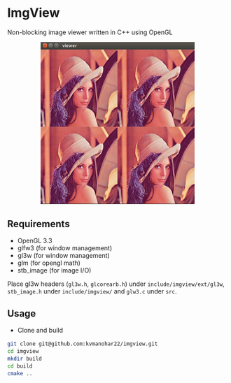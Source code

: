 # ImgView
Non-blocking image viewer written in C++ using OpenGL

<p align="center"><img width="70%" height="70%" src="imgs/img2.png"/></p>

## Requirements
- OpenGL 3.3
- glfw3 (for window management)
- gl3w (for window management)
- glm (for opengl math)
- stb_image (for image I/O)

Place gl3w headers (`gl3w.h`, `glcorearb.h`) under `include/imgview/ext/gl3w`, `stb_image.h` under `include/imgview/` and `glw3.c` under `src`.


## Usage

- Clone and build
```bash
git clone git@github.com:kvmanohar22/imgview.git
cd imgview
mkdir build
cd build
cmake ..
```
